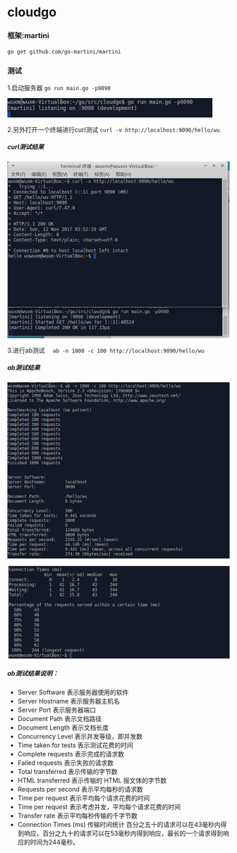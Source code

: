 # cloudgo
### 框架:martini
`go get github.com/go-martini/martini`
### 测试

1.启动服务器
`go run main.go -p9090`

![启动服务器:](https://github.com/wuxuemin/cloudgo/blob/master/image/1.png)

2.另外打开一个终端进行curl测试
`curl -v http://localhost:9090/hello/wu`
##### curl测试结果

![curl测试:](https://github.com/wuxuemin/cloudgo/blob/master/image/4.png)

3.进行ab测试
`  ab -n 1000 -c 100 http://localhost:9090/hello/wu`

##### ab测试结果

![ab测试:](https://github.com/wuxuemin/cloudgo/blob/master/image/5.png)

![ab测试:](https://github.com/wuxuemin/cloudgo/blob/master/image/6.png)

##### ab测试结果说明：
+ Server Software 表示服务器使用的软件
+ Server Hostname 表示服务器主机名
+ Server Port 表示服务器端口
+ Document Path 表示文档路径
+ Document Length 表示文档长度
+ Concurrency Level 表示并发等级，即并发数
+ Time taken for tests 表示测试花费的时间
+ Complete requests 表示完成的请求数
+ Failed requests 表示失败的请求数
+ Total transferred 表示传输的字节数
+ HTML transferred 表示传输的 HTML 报文体的字节数
+ Requests per second 表示平均每秒的请求数
+ Time per request 表示平均每个请求花费的时间
+ Time per request 表示考虑并发，平均每个请求花费的时间
+ Transfer rate 表示平均每秒传输的千字节数
+ Connection Times (ms) 传输时间统计
百分之五十的请求可以在43毫秒内得到响应，百分之九十的请求可以在53毫秒内得到响应，最长的一个请求得到响应的时间为244毫秒。
